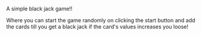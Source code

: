 <hi>A simple black jack game!!<hi/>

Where you can start the game randomly on clicking the start button and add the cards till you get a black jack if the card's values increases you loose!
